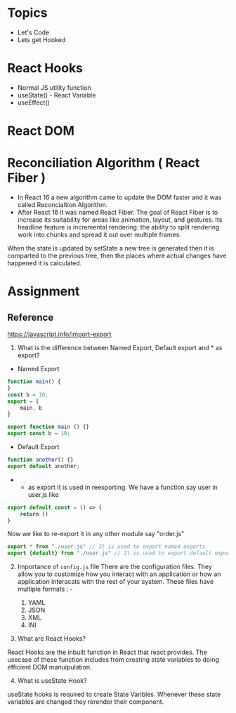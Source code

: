 # Topics
- Let's Code
- Lets get Hooked


# React Hooks
- Normal JS utility function 
- useState() - React Variable
- useEffect()


# React DOM 


# Reconciliation Algorithm ( React Fiber )
- In React 16 a new algorithm came to update the DOM faster and it was called Reconcialtion Algorithm.
- After React 16 it was named React Fiber.
The goal of React Fiber is to increase its suitability for areas like animation, layout, and gestures. Its headline feature is incremental rendering: the ability to split rendering work into chunks and spread it out over multiple frames.

When the state is updated by setState a new tree is generated then it is comparted to the previous tree, then the places where actual changes have happened it is calculated. 


# Assignment

## Reference 
https://javascript.info/import-export 

1. What is the difference between Named Export, Default export and * as export?
- Named Export 
```js
function main() {
}
const b = 10;
export = {
    main, b
}
```

```js
export function main () {}
export const b = 10;
```

- Default Export 
```js
function another() {}
export default another;
```
- * as export 
It is used in reexporting. 
We have a function say user in user.js like 
```js
export default const = () => {
    return ()
}

```

Now we like to re-export it in any other module say "order.js"
```javascript
export * from "./user.js" // It is used to export named exports
export {default} from "./user.js" // It is used to export default exports
```

2. Importance of `config.js` file 
There are the configuration files. They allow you to customize how you interact with an application or how an application interacats with the rest of your system. 
These files have multiple formats : - 
    1. YAML
    2. JSON
    3. XML
    4. INI

3. What are React Hooks?

React Hooks are the inbuilt function in React that react provides. The usecase of these function includes from creating state variables to doing efficient DOM manuipulation.

4. What is useState Hook?

useState hooks is required to create State Varibles. Whenever these state variables are changed they rerender their component. 
